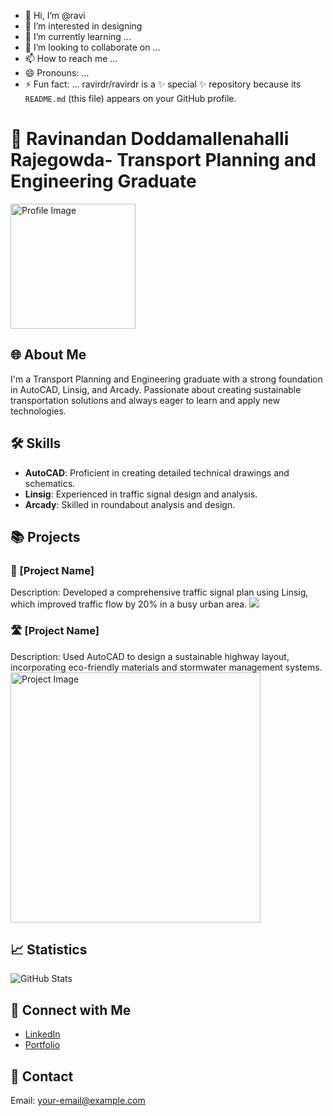 - 👋 Hi, I’m @ravi
- 👀 I’m interested in designing
- 🌱 I’m currently learning ...
- 💞️ I’m looking to collaborate on ...
- 📫 How to reach me ...
- 😄 Pronouns: ...
- ⚡ Fun fact: ...
ravirdr/ravirdr is a ✨ special ✨ repository because its `README.md` (this file) appears on your GitHub profile.
# 💼 Ravinandan Doddamallenahalli Rajegowda- Transport Planning and Engineering Graduate

<img src="https://your-image-url-here.com" alt="Profile Image" width="200"/>

## 🌐 About Me
I'm a Transport Planning and Engineering graduate with a strong foundation in AutoCAD, Linsig, and Arcady. Passionate about creating sustainable transportation solutions and always eager to learn and apply new technologies.

## 🛠 Skills
- **AutoCAD**: Proficient in creating detailed technical drawings and schematics.
- **Linsig**: Experienced in traffic signal design and analysis.
- **Arcady**: Skilled in roundabout analysis and design.

## 📚 Projects
### 🚦 [Project Name]
Description: Developed a comprehensive traffic signal plan using Linsig, which improved traffic flow by 20% in a busy urban area.
<img src="![convvvvv](https://github.com/user-attachments/assets/95af3977-6b23-43dc-8189-37fb9eb7e851)
" >

### 🛣 [Project Name]
Description: Used AutoCAD to design a sustainable highway layout, incorporating eco-friendly materials and stormwater management systems.
<img src="https://project-image-url-here.com" alt="Project Image" width="400"/>

## 📈 Statistics
![GitHub Stats](https://github-readme-stats.vercel.app/api?username=your-username&show_icons=true&theme=dracula)

## 🔗 Connect with Me
- [LinkedIn](https://www.linkedin.com/in/your-profile/)
- [Portfolio](https://your-portfolio-url.com)

## 📧 Contact
Email: your-email@example.com

